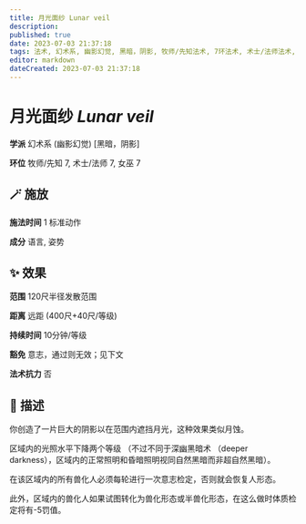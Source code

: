 ```yaml
---
title: 月光面纱 Lunar veil
description: 
published: true
date: 2023-07-03 21:37:18
tags: 法术, 幻术系, 幽影幻觉, 黑暗，阴影, 牧师/先知法术, 7环法术, 术士/法师法术, 女巫法术
editor: markdown
dateCreated: 2023-07-03 21:37:18
---
```


# **月光面纱** *Lunar veil*

**学派** 幻术系 (幽影幻觉) \[黑暗，阴影\] 

**环位** 牧师/先知 7, 术士/法师 7, 女巫 7

## 🪄 施放

**施法时间** 1 标准动作

**成分** 语言, 姿势

## ✨ 效果  

**范围** 120尺半径发散范围

**距离** 远距 (400尺+40尺/等级)  

**持续时间** 10分钟/等级 

**豁免** 意志，通过则无效；见下文

**法术抗力** 否

## 📖 描述

你创造了一片巨大的阴影以在范围内遮挡月光，这种效果类似月蚀。

区域内的光照水平下降两个等级 （不过不同于深幽黑暗术 （deeper darkness），区域内的正常照明和昏暗照明视同自然黑暗而非超自然黑暗）。

在该区域内的所有兽化人必须每轮进行一次意志检定，否则就会恢复人形态。

此外，区域内的兽化人如果试图转化为兽化形态或半兽化形态，在这么做时体质检定将有-5罚值。
    